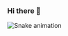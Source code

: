 ### Hi there 👋
 ![Snake animation](https://github.com/Luzidio/Luzidio/blob/output/github-contribution-grid-snake.svg)
